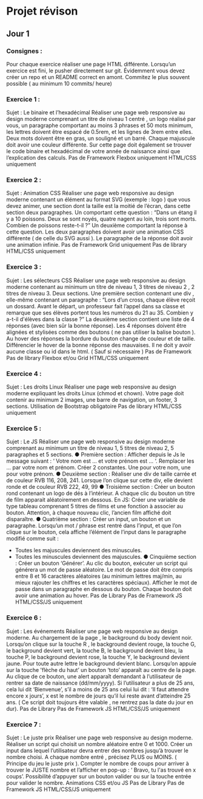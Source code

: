 # Projet révison
## Jour 1
### Consignes :
Pour chaque exercice réaliser une page HTML différente. Lorsqu’un
exercice est fini, le pusher directement sur git. Évidemment vous
devez créer un repo et un README correct en amont. Commitez le
plus souvent possible ( au minimum 10 commits/ heure)

### Exercice 1 :
Sujet : Le binaire et l’hexadécimal
Réaliser une page web responsive au design moderne comprenant un titre de niveau 1
centré , un logo réalisé par vous, un paragraphe comportant au moins 3 phrases et 50 mots
minimum, les lettres doivent être espacé de 0.5rem, et les lignes de 3rem entre elles.
Deux mots doivent être en gras, un souligné et un barré. Chaque majuscule doit avoir une
couleur différente.
Sur cette page doit également se trouver le code binaire et hexadécimal de votre année de
naissance ainsi que l’explication des calculs.
Pas de Framework
Flexbox uniquement
HTML/CSS uniquement

### Exercice 2 :
Sujet : Animation CSS
Réaliser une page web responsive au design moderne contenant un élément au format
SVG (exemple : logo ) que vous devez animer, une section dont la taille est la moitié de
l’écran, dans cette section deux paragraphes. Un comportant cette question :
“Dans un étang il y a 10 poissons. Deux se sont noyés, quatre nagent au loin, trois
sont morts. Combien de poissons reste-t-il ?”
Un deuxième comportant la réponse à cette question.
Les deux paragraphes doivent avoir une animation CSS différente ( de celle du SVG aussi ).
Le paragraphe de la réponse doit avoir une animation infinie.
Pas de Framework
Grid uniquement
Pas de library
HTML/CSS uniquement

### Exercice 3 :
Sujet : Les sélecteurs CSS
Réaliser une page web responsive au design moderne contenant au minimum un titre de
niveau 1, 3 titres de niveau 2 , 2 titres de niveau 3. Deux sections. Une première section
contenant une div , elle-même contenant un paragraphe :
“Lors d’un cross, chaque élève reçoit un dossard. Avant le départ, un professeur fait
l’appel dans sa classe et remarque que ses élèves portent tous les numéros du 21 au 35.
Combien y a-t-il d'élèves dans la classe ?”
La deuxième section contient une liste de 4 réponses (avec bien sûr la bonne
réponse). Les 4 réponses doivent être alignées et stylisées comme des boutons ( ne pas
utiliser la balise bouton ). Au hover des réponses la bordure du bouton change de couleur et
de taille. Différencier le hover de la bonne réponse des mauvaises.
Il ne doit y avoir aucune classe ou id dans le html. ( Sauf si nécessaire )
Pas de Framework
Pas de library
Flexbox et/ou Grid
HTML/CSS uniquement

### Exercice 4 :
Sujet : Les droits Linux
Réaliser une page web responsive au design moderne expliquant les droits Linux (chmod
et chown). Votre page doit contenir au minimum 2 images, une barre de navigation, un
footer, 3 sections.
Utilisation de Bootstrap obligatoire
Pas de library
HTML/CSS uniquement

### Exercice 5 :
Sujet : Le JS
Réaliser une page web responsive au design moderne comprenant au minimum un titre de
niveau 1, 5 titres de niveau 2, 5 paragraphes et 5 sections.
● Première section :
Afficher depuis le Js le message suivant : ‘ Votre nom est … et votre prénom est … ‘.
Remplacer les … par votre nom et prénom. Créer 2 constantes. Une pour votre nom,
une pour votre prénom.
● Deuxième section :
Réaliser une div de taille carrée et de couleur RVB 116, 208, 241.
Lorsque l’on clique sur cette div, elle devient ronde et de couleur RVB 222, 49, 99
● Troisième section :
Créer un bouton rond contenant un logo de dés à l’intérieur. A chaque clic du bouton
un titre de film apparait aléatoirement en dessous.
En JS: Créer une variable de type tableau comprenant 5 titres de films et une
fonction à associer au bouton.
Attention, à chaque nouveau clic, l’ancien film affiché doit disparaître.
● Quatrième section :
Créer un input, un bouton et un paragraphe. Lorsqu’un mot / phrase est rentré dans
l’input, et que l’on clique sur le bouton, cela affiche l’élément de l’input dans le
paragraphe modifié comme suit :
- Toutes les majuscules deviennent des minuscules.
- Toutes les minuscules deviennent des majuscules.
● Cinquième section :
Créer un bouton ‘Générer’.
Au clic du bouton, exécuter un script qui générera un mot de passe aléatoire.
Le mot de passe doit être compris entre 8 et 16 caractères aléatoires (au minimum
lettres maj/min, au mieux rajouter les chiffres et les caractères spéciaux).
Afficher le mot de passe dans un paragraphe en dessous du bouton.
Chaque bouton doit avoir une animation au hover.
Pas de Library
Pas de Framework JS
HTML/CSS/JS uniquement

### Exercice 6 :
Sujet : Les événements
Réaliser une page web responsive au design moderne.
Au chargement de la page , le background du body devient noir.
Lorsqu’on clique sur la touche R , le background devient rouge, la touche G, le background
devient vert, la touche B, le background devient bleu, la touche P, le background devient
rose, la touche Y, le background devient jaune. Pour toute autre lettre le background devient
blanc.
Lorsqu’on appuie sur la touche 'flèche du haut’ un bouton ‘toto’ apparaît au centre de la
page.
Au clique de ce bouton, une alert apparaît demandant à l’utilisateur de rentrer sa date de
naissance (dd/mm/yyyy).
Si l’utilisateur a plus de 25 ans, cela lui dit ‘Bienvenue’, s’il a moins de 25 ans celui lui dit : ‘Il
faut attendre encore x jours’, x est le nombre de jours qu’il lui reste avant d’atteindre 25 ans.
( Ce script doit toujours être valable , ne rentrez pas la date du jour en dur).
Pas de Library
Pas de Framework JS
HTML/CSS/JS uniquement

### Exercice 7 :
Sujet : Le juste prix
Réaliser une page web responsive au design moderne.
Réaliser un script qui choisit un nombre aléatoire entre 0 et 1000.
Créer un input dans lequel l’utilisateur devra entrer des nombres jusqu’à trouver le nombre
choisi. A chaque nombre entré , précisez PLUS ou MOINS. ( Principe du jeu le juste prix ).
Compter le nombre de coups pour arriver à trouver le JUSTE nombre et l’afficher en pop-up
:
‘ Bravo, tu l'as trouvé en x coups’.
Possibilité d’appuyer sur un bouton valider ou sur la touche entrée pour valider le nombre.
Animations CSS et/ou JS
Pas de Library
Pas de Framework JS
HTML/CSS/JS uniquement